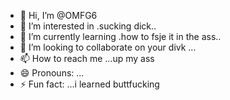 - 👋 Hi, I’m @OMFG6
- 👀 I’m interested in .sucking dick..
- 🌱 I’m currently learning .how to fsje it in the ass..
- 💞️ I’m looking to collaborate on your divk ...
- 📫 How to reach me ...up my ass
- 😄 Pronouns: ...
- ⚡ Fun fact: ...i learned buttfucking

<!---
OMFG6/OMFG6 is a ✨ special ✨ repository because its `README.md` (this file) appears on your GitHub profile.
You can click the Preview link to take a look at your changes.
--->
